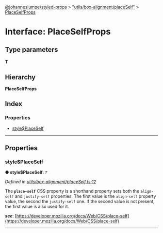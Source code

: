 [@johanneslumpe/styled-props](../README.md) > ["utils/box-alignment/placeSelf"](../modules/_utils_box_alignment_placeself_.md) > [PlaceSelfProps](../interfaces/_utils_box_alignment_placeself_.placeselfprops.md)

# Interface: PlaceSelfProps

## Type parameters
#### T 
## Hierarchy

**PlaceSelfProps**

## Index

### Properties

* [style$PlaceSelf](_utils_box_alignment_placeself_.placeselfprops.md#style_placeself)

---

## Properties

<a id="style_placeself"></a>

###  style$PlaceSelf

**● style$PlaceSelf**: *`T`*

*Defined in [utils/box-alignment/placeSelf.ts:12](https://github.com/johanneslumpe/styled-props/blob/8e709f1/src/utils/box-alignment/placeSelf.ts#L12)*

The **`place-self`** CSS property is a shorthand property sets both the `align-self` and `justify-self` properties. The first value is the `align-self` property value, the second the `justify-self` one. If the second value is not present, the first value is also used for it.

*__see__*: [https://developer.mozilla.org/docs/Web/CSS/place-self](https://developer.mozilla.org/docs/Web/CSS/place-self)

___

